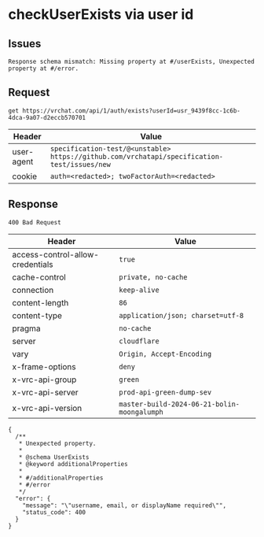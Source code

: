 # checkUserExists via user id

## Issues
```
Response schema mismatch: Missing property at #/userExists, Unexpected property at #/error.
```

## Request
`get https://vrchat.com/api/1/auth/exists?userId=usr_9439f8cc-1c6b-4dca-9a07-d2eccb570701`

| Header | Value |
| ------ | ----- |
| user-agent | `specification-test/@<unstable> https://github.com/vrchatapi/specification-test/issues/new` |
| cookie | `auth=<redacted>; twoFactorAuth=<redacted>` |


## Response
`400 Bad Request`

| Header | Value |
| ------ | ----- |
| access-control-allow-credentials | `true` |
| cache-control | `private, no-cache` |
| connection | `keep-alive` |
| content-length | `86` |
| content-type | `application/json; charset=utf-8` |
| pragma | `no-cache` |
| server | `cloudflare` |
| vary | `Origin, Accept-Encoding` |
| x-frame-options | `deny` |
| x-vrc-api-group | `green` |
| x-vrc-api-server | `prod-api-green-dump-sev` |
| x-vrc-api-version | `master-build-2024-06-21-bolin-moongalumph` |

```jsonc
{
  /**
   * Unexpected property.
   *
   * @schema UserExists
   * @keyword additionalProperties
   *
   * #/additionalProperties
   * #/error
   */
  "error": {
    "message": "\"username, email, or displayName required\"",
    "status_code": 400
  }
}
```
